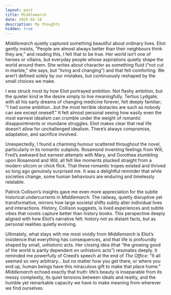 ```yaml
---
layout: post
title: Middlemarch
date: 2025-02-18
description: My thoughts
hidden: true
---
```


_Middlemarch_ quietly captured something beautiful about ordinary lives. Eliot gently insists, “People are almost always better than their neighbours think they are,” and reading this, I felt that to be true. Her world isn’t one of heroes or villains, but everyday people whose aspirations quietly shape the world around them. She writes about character as something fluid (“not cut in marble,” she says, but “living and changing”) and that felt comforting. We aren’t defined solely by our mistakes, but continuously reshaped by the small choices we make.

I was struck most by how Eliot portrayed ambition. Not flashy ambition, but the quieter kind ie the desire simply to live meaningfully. Tertius Lydgate, with all his early dreams of changing medicine forever, felt deeply familiar; "I had some ambition…but the most terrible obstacles are such as nobody can see except oneself." It felt almost personal seeing how easily even the most earnest idealism can crumble under the weight of romantic disappointments or mundane struggles. Eliot makes clear that real life doesn’t allow for unchallenged idealism. There’s always compromise, adaptation, and sacrifice involved.

Unexpectedly, I found a charming humour scattered throughout the novel, particularly in its romantic subplots. Rosamond inventing feelings from Will, Fred’s awkward but earnest attempts with Mary, and Dorothea stumbling upon Rosamond and Will, all felt like moments plucked straight from a modern sitcom or chick flick. That these romantic tropes existed and thrived so long ago genuinely surprised me. It was a delightful reminder that while societies change, some human behaviours are enduring and timelessly relatable.

Patrick Collison’s insights gave me even more appreciation for the subtle historical undercurrents in _Middlemarch_. The railway, quietly disruptive yet transformative, mirrors how large societal shifts subtly alter individual lives and interactions. History, Collison suggests, is lived experiences and subtle vibes that novels capture better than history books. This perspective deeply aligned with how Eliot’s narrative felt: history not as distant facts, but as personal realities quietly evolving.

Ultimately, what stays with me most vividly from _Middlemarch_ is Eliot’s insistence that everything has consequences, and that life is profoundly shaped by small, unhistoric acts. Her closing idea (that “the growing good of the world is partly dependent on unhistoric acts”) resonates deeply. It reminded me powerfully of Creed’s speech at the end of _The Office_: "It all seemed so very arbitrary… but no matter how you get there, or where you end up, human beings have this miraculous gift to make that place home." _Middlemarch_ echoed exactly that truth: life’s beauty is inseparable from its messy complexity, its quiet tensions between ideals and reality, and the humble yet remarkable capacity we have to make meaning from wherever we find ourselves.